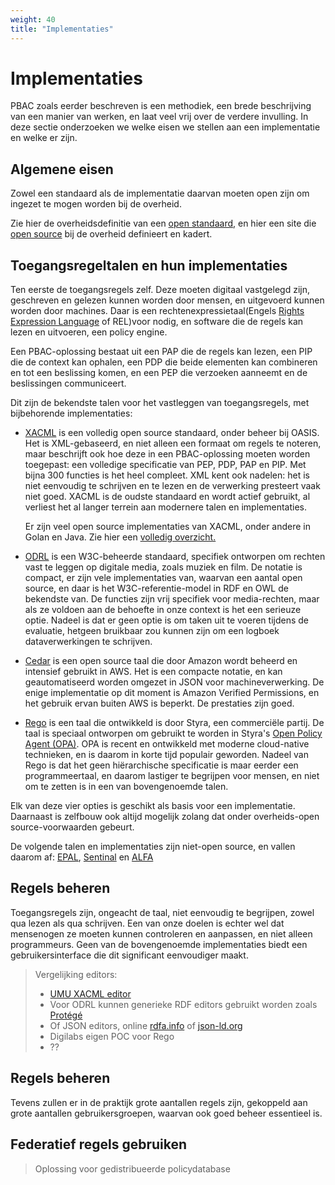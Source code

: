 ```yaml
---
weight: 40
title: "Implementaties"
---
```


# Implementaties

PBAC zoals eerder beschreven is een methodiek, een brede beschrijving van een manier van werken, en laat veel vrij over de verdere invulling.
In deze sectie onderzoeken we welke eisen we stellen aan een implementatie en welke er zijn.

## Algemene eisen

Zowel een standaard als de implementatie daarvan moeten open zijn om ingezet te mogen worden bij de overheid.

Zie hier de overheidsdefinitie van een [open standaard](https://www.digitaleoverheid.nl/overzicht-van-alle-onderwerpen/open-standaarden/), en
hier een site die [open source](https://opensourcewerken.nl/) bij de overheid definieert en kadert.

## Toegangsregeltalen en hun implementaties

Ten eerste de toegangsregels zelf. Deze moeten digitaal vastgelegd zijn, geschreven en gelezen kunnen worden door mensen, en uitgevoerd kunnen
worden door machines. Daar is een rechtenexpressietaal(Engels [Rights Expression Language](https://en.wikipedia.org/wiki/Rights_Expression_Language) of REL)voor nodig, 
en software die de regels kan lezen en uitvoeren, een policy engine.

Een PBAC-oplossing bestaat uit een PAP die de regels kan lezen, een PIP die de context kan ophalen,
een PDP die beide elementen kan combineren en tot een beslissing komen, en een PEP die verzoeken aanneemt en de beslissingen communiceert.

Dit zijn de bekendste talen voor het vastleggen van toegangsregels, met bijbehorende implementaties:

- [XACML](https://en.wikipedia.org/wiki/XACML) is een volledig open source standaard, onder beheer bij OASIS. Het is XML-gebaseerd, en niet alleen
een formaat om regels te noteren, maar beschrijft ook hoe deze in een PBAC-oplossing moeten worden toegepast: een volledige specificatie van 
PEP, PDP, PAP en PIP. Met bijna 300 functies is het heel compleet. 
XML kent ook nadelen: het is niet eenvoudig te schrijven en te lezen en de verwerking presteert vaak niet goed.
XACML is de oudste standaard en wordt actief gebruikt, al verliest het al langer terrein aan modernere talen en implementaties.

  Er zijn veel open source implementaties van XACML, onder andere in Golan en Java. Zie hier een [volledig overzicht.](https://github.com/topics/xacml)

- [ODRL](https://en.wikipedia.org/wiki/ODRL) is een W3C-beheerde standaard, specifiek ontworpen om rechten vast te leggen op digitale media, zoals muziek en film. De notatie is compact,
  er zijn vele implementaties van, waarvan een aantal open source, en daar is het W3C-referentie-model in RDF en OWL de bekendste van.
  De functies zijn vrij specifiek voor media-rechten, maar als ze voldoen aan de behoefte in onze context is het een serieuze optie.
  Nadeel is dat er geen optie is om taken uit te voeren tijdens de evaluatie, hetgeen bruikbaar zou kunnen zijn om een
  logboek dataverwerkingen te schrijven.

- [Cedar](https://github.com/cedar-policy) is een open source taal die door Amazon wordt beheerd en intensief gebruikt in AWS. 
Het is een compacte notatie, en kan geautomatiseerd worden omgezet in JSON voor machineverwerking. De enige implementatie
op dit moment is Amazon Verified Permissions, en het gebruik ervan buiten AWS is beperkt. De prestaties zijn goed. 


- [Rego](https://www.openpolicyagent.org/docs/latest/#rego) is een taal die ontwikkeld is door Styra, een commerciële partij. De taal is speciaal ontworpen om gebruikt te worden in Styra's
  [Open Policy Agent (OPA)](https://www.openpolicyagent.org/). OPA is recent en ontwikkeld met moderne cloud-native technieken, en is daarom in korte tijd 
populair geworden. 
Nadeel van Rego is dat het geen hiërarchische specificatie is maar eerder een programmeertaal, en daarom lastiger te begrijpen voor mensen, 
en niet om te zetten is in een van bovengenoemde talen.

Elk van deze vier opties is geschikt als basis voor een implementatie. Daarnaast is zelfbouw ook altijd mogelijk zolang
dat onder overheids-open source-voorwaarden gebeurt.

De volgende talen en implementaties zijn niet-open source, en vallen daarom af: [EPAL](https://www.w3.org/2003/p3p-ws/pp/ibm3.html), [Sentinal](https://developer.hashicorp.com/sentinel) en [ALFA](https://en.wikipedia.org/wiki/Abbreviated_Language_for_Authorization)

## Regels beheren
Toegangsregels zijn, ongeacht de taal, niet eenvoudig te begrijpen, zowel qua lezen als qua schrijven. Een van onze doelen is
echter wel dat mensenogen ze moeten kunnen controleren en aanpassen, en niet alleen programmeurs. Geen van de 
bovengenoemde implementaties biedt een gebruikersinterface die dit significant eenvoudiger maakt. 

> Vergelijking editors:
> - [UMU XACML editor](https://sourceforge.net/projects/umu-xacmleditor/)
> - Voor ODRL kunnen generieke RDF editors gebruikt worden zoals [Protégé](https://protege.stanford.edu/)
> - Of JSON editors, online [rdfa.info](https://rdfa.info) of [json-ld.org](https://json-ld.org)
> - Digilabs eigen POC voor Rego
> - ??

## Regels beheren
Tevens zullen er in de praktijk grote aantallen regels zijn, gekoppeld aan grote aantallen gebruikersgroepen, waarvan ook goed beheer essentieel is.

## Federatief regels gebruiken

> Oplossing voor gedistribueerde policydatabase
